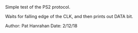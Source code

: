 Simple test of the PS2 protocol.

Waits for falling edge of the CLK, and then prints out DATA bit.

Author: Pat Hanrahan
Date: 2/12/18


